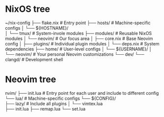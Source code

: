# NixOS tree
~/nix-config
├── flake.nix          # Entry point
├── hosts/             # Machine-specific configs
│   └── ${HOSTNAME}/    
│       └── tmux/      # System-invole modules
├── modules/           # Reusable NixOS modules
│   └── neovim/        # Our focus area
│       ├── core.nix   # Base Neovim config
│       ├── plugins/   # Individual plugin modules
│       └── deps.nix   # System dependencies
├── home/              # User-level configs
│     └── ${USERNAME}/
│         └── neovim/  # Your personal Neovim customizations
└── dev/
      └── clangd/      # Development shell
# Neovim tree
nvim/
├── init.lua           # Entry point for each user and include to different config
└── lua/               # Machine-specific configs
    └── ${CONFIG}/    
        ├── lazy/      # Include all plugins
        │   └── vimtex.lua    
        ├── init.lua
        ├── remap.lua
        └── set.lua 
